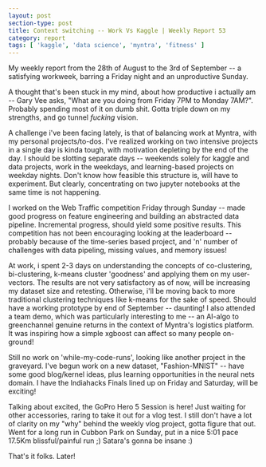 ```yaml
---
layout: post
section-type: post
title: Context switching -- Work Vs Kaggle | Weekly Report 53
category: report
tags: [ 'kaggle', 'data science', 'myntra', 'fitness' ]
---
```


My weekly report from the 28th of August to the 3rd of September -- a satisfying workweek, barring a Friday night and an unproductive Sunday. 

A thought that's been stuck in my mind, about how productive i actually am -- Gary Vee asks, "What are you doing from Friday 7PM to Monday 7AM?". Probably spending most of it on dumb shit. Gotta triple down on my strengths, and go tunnel *fucking* vision.

A challenge i've been facing lately, is that of balancing work at Myntra, with my personal projects/to-dos. I've realized working on two intensive projects in a single day is kinda tough, with motivation depleting by the end of the day. I should be slotting separate days -- weekends solely for kaggle and data projects, work in the weekdays, and learning-based projects on weekday nights. Don't know how feasible this structure is, will have to experiment. But clearly, concentrating on two jupyter notebooks at the same time is not happening.

I worked on the Web Traffic competition Friday through Sunday -- made good progress on feature engineering and building an abstracted data pipeline. Incremental progress, should yield some positive results. This competition has not been encouraging looking at the leaderboard -- probably because of the time-series based project, and 'n' number of challenges with data pipeling, missing values, and memory issues! 

At work, i spent 2-3 days on understanding the concepts of co-clustering, bi-clustering, k-means cluster 'goodness' and applying them on my user-vectors. The results are not very satisfactory as of now, will be increasing my dataset size and retesting. Otherwise, i'll be moving back to more traditional clustering techniques like k-means for the sake of speed. Should have a working prototype by end of September -- daunting! I also attended a team demo, which was particularly interesting to me -- an AI-algo to greenchannel genuine returns in the context of Myntra's logistics platform. It was inspiring how a simple xgboost can affect so many people on-ground! 

Still no work on 'while-my-code-runs', looking like another project in the graveyard. I've begun work on a new dataset, "Fashion-MNIST" -- have some good blog/kernel ideas, plus learning opportunities in the neural nets domain. I have the Indiahacks Finals lined up on Friday and Saturday, will be exciting! 

Talking about excited, the GoPro Hero 5 Session is here! Just waiting for other accessories, raring to take it out for a vlog test. I still don't have a lot of clarity on my "why" behind the weekly vlog project, gotta figure that out. Went for a long run in Cubbon Park on Sunday, put in a nice 5:01 pace 17.5Km blissful/painful run ;) Satara's gonna be insane :) 

That's it folks. Later!